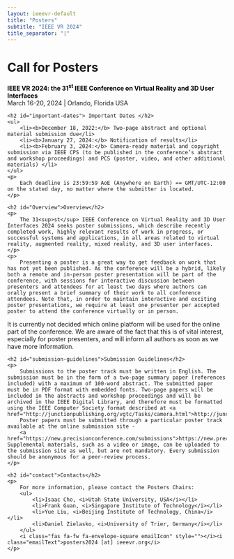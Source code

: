 ```yaml
---
layout: ieeevr-default
title: "Posters"
subtitle: "IEEE VR 2024"
title_separator: "|"
---
```



<!-- <div>
    <p>
        More information coming soon, please watch this space.
    </p>
</div> -->


<div>
    <h1 id="cfp-posters"> Call for Posters</h1>
    <p>
        <strong style="color: black">IEEE VR 2024: the 31<sup>st</sup> IEEE Conference on Virtual Reality and 3D User Interfaces</strong><br />
        March 16-20, 2024 | Orlando, Florida USA
    </p>

    <h2 id="important-dates"> Important Dates </h2>
    <ul>
        <li><b>December 18, 2022:</b> Two-page abstract and optional material submission due</li>
        <li><b>January 27, 2024:</b> Notification of results</li>
        <li><b>February 3, 2024:</b> Camera-ready material and copyright submission via IEEE CPS (to be published in the conference’s abstract and workshop proceedings) and PCS (poster, video, and other additional materials) </li>
    </ul>
    <p>
        Each deadline is 23:59:59 AoE (Anywhere on Earth) == GMT/UTC-12:00 on the stated day, no matter where the submitter is located.
    </p>
    
    <h2 id="Overview">Overview</h2>
    <p>
        The 31<sup>st</sup> IEEE Conference on Virtual Reality and 3D User Interfaces 2024 seeks poster submissions, which describe recently completed work, highly relevant results of work in progress, or successful systems and applications, in all areas related to virtual reality, augmented reality, mixed reality, and 3D user interfaces.
    </p>
    <p>
        Presenting a poster is a great way to get feedback on work that has not yet been published. As the conference will be a hybrid, likely both a remote and in-person poster presentation will be part of the conference, with sessions for interactive discussion between presenters and attendees for at least two days where authors can orally present a brief summary of their work to all conference attendees. Note that, in order to maintain interactive and exciting poster presentations, we require at least one presenter per accepted poster to attend the conference virtually or in person.
 </p>

<p>
It is currently not decided which online platform will be used for the online part of the conference. We are aware of the fact that this is of vital interest, especially for poster presenters, and will inform all authors as soon as we have more information.
</p>
    
    <h2 id="submission-guidelines">Submission Guidelines</h2>
    <p>
        Submissions to the poster track must be written in English. The submission must be in the form of a two-page summary paper (references included) with a maximum of 100-word abstract. The submitted paper must be in PDF format with embedded fonts. Two-page papers will be included in the abstracts and workshop proceedings and will be archived in the IEEE Digital Library, and therefore must be formatted using the IEEE Computer Society format described at <a href="http://junctionpublishing.org/vgtc/Tasks/camera.html">http://junctionpublishing.org/vgtc/Tasks/camera.html</a>. 
        Poster papers must be submitted through a particular poster track available at the online submission site - 
        <a href="https://new.precisionconference.com/submissions">https://new.precisionconference.com/submissions</a>. Supplemental materials, such as a video or image, can be uploaded to the submission site as well, but are not mandatory. Every submission should be anonymous for a peer-review process.
    </p>
    
    <h2 id="contact">Contacts</h2>
    <p>
        For more information, please contact the Posters Chairs:
        <ul>
            <li>Isaac Cho, <i>Utah State University, USA</i></li>
            <li>Frank Guan, <i>Singapore Institute of Technology</i></li>
            <li>Yue Liu, <i>Beijing Institute of Technology, China</i></li>
            <li>Daniel Zielasko, <i>University of Trier, Germany</i></li>
        </ul>
        <i class="fas fa-fw fa-envelope-square emailIcon" style=""></i><i class="emailText">posters2024 [at] ieeevr.org</i>
    </p>
</div>
